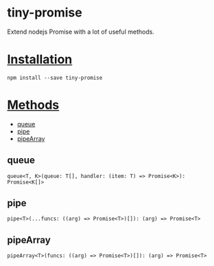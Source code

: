 # tiny-promise
Extend nodejs Promise with a lot of useful methods.
# <a href="#installation" name="installation">Installation</a>
`npm install --save tiny-promise`
# <a href="#methods" name="methods">Methods</a>
- [queue](#methods-queue)
- [pipe](#methods-pipe)
- [pipeArray](#methods-pipeArray)
## <a name="methods-queue">queue</a>
`queue<T, K>(queue: T[], handler: (item: T) => Promise<K>): Promise<K[]>`
## <a name="methods-queue">pipe</a>
`pipe<T>(...funcs: ((arg) => Promise<T>)[]): (arg) => Promise<T>`
## <a name="methods-queue">pipeArray</a>
`pipeArray<T>(funcs: ((arg) => Promise<T>)[]): (arg) => Promise<T>`
